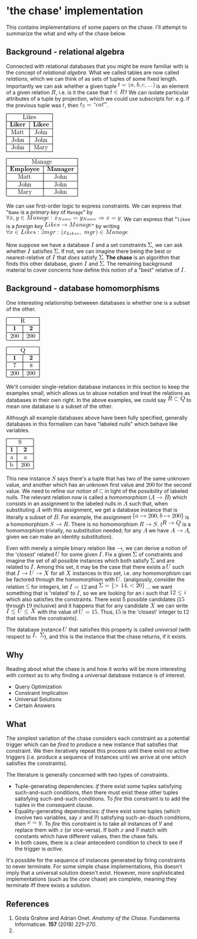 
<!--
    To generate the readme, run:

    docker run -ti --rm -v DOLLARSIGN(pwd):/test/usr maltegruber/readme-tex:1.0.0

    see: https://github.com/MalteGruber/readme-tex

-->



# 'the chase' implementation

This contains implementations of some papers on the chase. I'll attempt to summarize the what and why of the chase below.

## Background - relational algebra

Connected with relational databases that you might be more familiar with is the concept of *relational algebra*. What we called tables are now called *relations*, which we can think of as sets of tuples of some fixed length. Importantly we can ask whether a given tuple ![t=(a,b, c, ...)](doc/teximg/tex_img_0_2RVQ8.png) is an element of a given relation ![R](doc/teximg/tex_img_1_UXO4J.png), i.e. is it the case that ![t \in R](doc/teximg/tex_img_2_08S5H.png)? We can isolate particular attributes of a tuple by projection, which we could use subscripts for: e.g. if the previous tuple was ![t](doc/teximg/tex_img_3_NR5XF.png), then ![t_2 = ``cat''](doc/teximg/tex_img_4_0DICQ.png).


![\begin{tabular}{ |c|c| } \hline \multicolumn{2}{ |c| }{Likes}   \\ \hline \textbf{Liker}  & \textbf{Likee}\\ \hline Matt            & John          \\ \hline John            & John          \\ \hline John            & Mary          \\ \hline\end{tabular}](doc/teximg/tex_img_5_2IYIN.png)


![\begin{tabular}{ |c|c| } \hline \multicolumn{2}{ |c| }{Manage}   \\ \hline \textbf{Employee}  & \textbf{Manager}\\ \hline Matt            & John          \\ \hline John            & John          \\ \hline Mary            & John          \\ \hline\end{tabular}](doc/teximg/tex_img_6_Z951I.png)


We can use first-order logic to express constraints. We can express that "`Name` is a *primary key* of `Manage`" by ![\forall x, y \in Manage: x_{Name}=y_{Name} \Rightarrow x=y](doc/teximg/tex_img_7_AFQWU.png). We can express that "`likee` is a *foreign key* ![Likes \rightarrow Manage](doc/teximg/tex_img_8_9DIJK.png)" by writing ![\forall x \in Likes: \exists mgr: (x_{Likee},\ mgr) \in {Manage}](doc/teximg/tex_img_9_BGKKB.png)

Now suppose we have a database ![I](doc/teximg/tex_img_10_MNEL9.png) and a set constraints ![\Sigma](doc/teximg/tex_img_11_WW5CJ.png), we can ask whether ![I](doc/teximg/tex_img_12_LMZ53.png) satisfies ![\Sigma](doc/teximg/tex_img_13_WX75U.png). If not, we can imagine there being the best or nearest-relative of ![I](doc/teximg/tex_img_14_5ZSK9.png) that *does* satisfy ![\Sigma](doc/teximg/tex_img_15_URWC3.png). **The chase** is an algorithm that finds this other database, given ![I](doc/teximg/tex_img_16_ANV6V.png) and ![\Sigma](doc/teximg/tex_img_17_0PT9G.png). The remaining background material to cover concerns how define this notion of a "best" relative of ![I](doc/teximg/tex_img_18_MYXZ9.png).

## Background - database homomorphisms

One interesting relationship betweeen databases is whether one is a subset of the other.

![\begin{tabular}{ |c|c| } \hline \multicolumn{2}{ |c| }{R}   \\ \hline \textbf{1}  & \textbf{2}\\ \hline 200            & 200          \\ \hline\end{tabular}](doc/teximg/tex_img_19_YKAAO.png)

![\begin{tabular}{ |c|c| } \hline \multicolumn{2}{ |c| }{Q} \\ \hline \textbf{1}  & \textbf{2}  \\ \hline 7              & 8        \\ \hline 200            & 200      \\ \hline\end{tabular}](doc/teximg/tex_img_20_DKYH4.png)


We'll consider single-relation database instances in this section to keep the examples small, which allows us to abuse notation and treat the relations as databases in their own right. In the above examples, we could say ![R \subset Q](doc/teximg/tex_img_21_0EPLB.png) to mean one database is a subset of the other.

Although all example databases above have been fully specified, generally databases in this formalism can have "labeled nulls" which behave like variables.


![\begin{tabular}{ |c|c| } \hline \multicolumn{2}{ |c| }{S} \\ \hline \textbf{1}  & \textbf{2}  \\ \hline a            & a        \\ \hline b            & 200      \\ \hline\end{tabular}](doc/teximg/tex_img_22_GGFRQ.png)

This new instance ![S](doc/teximg/tex_img_23_88RLK.png) says there's a tuple that has two of the same unknown value, and another which has an unknown first value and ![200](doc/teximg/tex_img_24_57757.png) for the second value. We need to refine our notion of ![\subset](doc/teximg/tex_img_25_416G8.png) in light of the possibility of labeled nulls. The relevant relation now is called a *homomorphism* (![A \rightarrow B](doc/teximg/tex_img_26_12OSJ.png)) which consists in an assignment to the labeled nulls in ![A](doc/teximg/tex_img_27_QRO7X.png) such that, when substituting ![A](doc/teximg/tex_img_28_M5D2Q.png) with this assignment, we get a database instance that is literally a subset of ![B](doc/teximg/tex_img_29_E4W5W.png). For example, the assignment ![\{a \mapsto 200, b \mapsto 200\}](doc/teximg/tex_img_30_26XVF.png) is a homomorphism ![S \rightarrow R](doc/teximg/tex_img_31_GLXC4.png). There is no homomorphism ![R \rightarrow S](doc/teximg/tex_img_32_QNT5B.png). (![R \rightarrow Q](doc/teximg/tex_img_33_XKA53.png) is a homomorphism trivially, no substitution needed; for any ![A](doc/teximg/tex_img_34_W9OP4.png) we have ![A \rightarrow A](doc/teximg/tex_img_35_E8GQG.png), given we can make an identity substitution).

Even with merely a simple binary relation like ![\rightarrow](doc/teximg/tex_img_36_7L2R1.png), we can derive a notion of the 'closest' related ![U](doc/teximg/tex_img_37_A2E60.png) for some given ![I](doc/teximg/tex_img_38_ED3AQ.png). Fix a given ![\Sigma](doc/teximg/tex_img_39_OXYLL.png) of constraints and imagine the set of all possible instances which both satisfy ![\Sigma](doc/teximg/tex_img_40_DQ081.png) and are related to ![I](doc/teximg/tex_img_41_UQUPM.png). Among this set, it may be the case that there exists a ![U](doc/teximg/tex_img_42_AU1AG.png) such that ![I \rightarrow U \rightarrow X](doc/teximg/tex_img_43_BFTEH.png) for all ![X](doc/teximg/tex_img_44_YIUMT.png) instances in this set, i.e. *any* homomorphism can be factored through the homomorphism with ![U](doc/teximg/tex_img_45_Q0YDQ.png). (analgously, consider the relation ![\le](doc/teximg/tex_img_46_Q822C.png) for integers, let ![I=12](doc/teximg/tex_img_47_80SG3.png) and ![\Sigma = \{> 14, < 20\}](doc/teximg/tex_img_48_0HIO4.png) ... we want something that is 'related' to ![I](doc/teximg/tex_img_49_IRJ2O.png), so we are looking for an ![i](doc/teximg/tex_img_50_GBRV8.png) such that ![12 \le i](doc/teximg/tex_img_51_CGNOO.png) which also satisfies the constraints. There exist 5 possible candidates (![15](doc/teximg/tex_img_52_RVZ3A.png) through ![19](doc/teximg/tex_img_53_EJV4P.png) inclusive) and it happens that for any candidate ![X](doc/teximg/tex_img_54_DA509.png) we can write ![I \le U \le X](doc/teximg/tex_img_55_T0KTM.png) with the value of ![U=15](doc/teximg/tex_img_56_7P4E4.png). Thus, ![15](doc/teximg/tex_img_57_8B8LS.png) is the 'closest' integer to ![12](doc/teximg/tex_img_58_ZIX33.png) that satisfies the constraints).

The database instance ![U](doc/teximg/tex_img_59_40IL6.png) that satisfies this property is called *universal* (with respect to ![I,\  \Sigma](doc/teximg/tex_img_60_ZB5KE.png)), and this is the instance that the chase returns, if it exists.

## Why
Reading about what the chase is and how it works will be more interesting with context as to why finding a universal database instance is of interest.
- Query Optimization
- Constraint Implication
- Universal Solutions
- Certain Answers


## What
The simplest variation of the chase considers each constraint as a potential trigger which can be *fired* to produce a new instance that satisfies that constraint. We then iteratively repeat this process until there exist no active triggers (i.e. produce a sequence of instances until we arrive at one which satisfies the constraints).

The literature is generally concerned with two types of constraints.
- Tuple-generating dependencies: *if* there exist some tuples satisfying such-and-such conditions, *then* there must exist these other tuples satisfying such-and-such conditions. To *fire* this constraint is to add the tuples in the consequent clause.
- Equality-generating dependnecies: *if* there exist some tuples (which involve two variables, say ![x](doc/teximg/tex_img_61_2M0TM.png) and ![y](doc/teximg/tex_img_62_6BQSO.png)) satisfying such-an-dsuch conditions, *then* ![x=y](doc/teximg/tex_img_63_DYCCP.png). To *fire* this constraint is to take all instances of ![y](doc/teximg/tex_img_64_L0GU3.png) and replace them with ![x](doc/teximg/tex_img_65_P2Z41.png) (or vice-versa). If both ![x](doc/teximg/tex_img_66_PKAP0.png) and ![y](doc/teximg/tex_img_67_8LYPM.png) match with constants which have different values, then the chase fails.
- In both cases, there is a clear antecedent condition to check to see if the trigger is *active*.

It's possible for the sequence of instances generated by firing constraints to never terminate. For some simple chase implementations, this doesn't imply that a universal solution doesn't exist. However, more sophisticated implementations (such as the *core* chase) are complete, meaning they terminate iff there exists a solution.

## References
1. Gösta Grahne and Adrian Onet. *Anatomy of the Chase*. Fundamenta Informaticae. **157** (2018) *221–270*.
2.